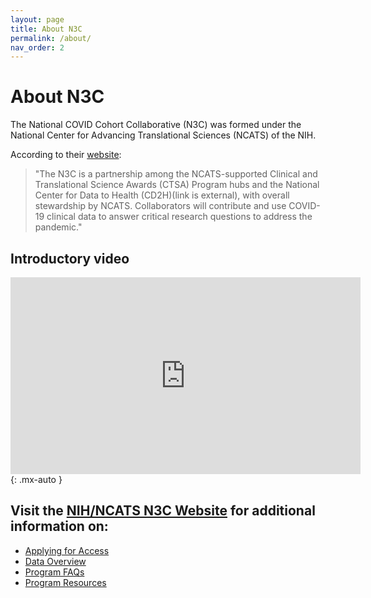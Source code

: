 ```yaml
---
layout: page
title: About N3C
permalink: /about/
nav_order: 2
---
```


# About N3C

The National COVID Cohort Collaborative (N3C) was formed under the National Center for Advancing Translational Sciences (NCATS) of the NIH.

According to their [website](https://ncats.nih.gov/n3c "Website"):

> "The N3C is a partnership among the NCATS-supported Clinical and Translational Science Awards (CTSA) Program hubs and the National Center for Data to Health (CD2H)(link is external), with overall stewardship by NCATS. Collaborators will contribute and use COVID-19 clinical data to answer critical research questions to address the pandemic."

## Introductory video

<iframe width="560" height="315" src="https://www.youtube.com/embed/0JPjw1_iRKY" frameborder="0" allow="accelerometer; autoplay; clipboard-write; encrypted-media; gyroscope; picture-in-picture" allowfullscreen></iframe>
{: .mx-auto }


## Visit the [NIH/NCATS N3C Website](https://ncats.nih.gov/n3c "NCATS Website") for additional information on:
* [Applying for Access](https://ncats.nih.gov/n3c/about/applying-for-access)
* [Data Overview](https://ncats.nih.gov/n3c/about/data-overview)
* [Program FAQs](https://ncats.nih.gov/n3c/about/program-faq)
* [Program  Resources](https://ncats.nih.gov/n3c/resources)
